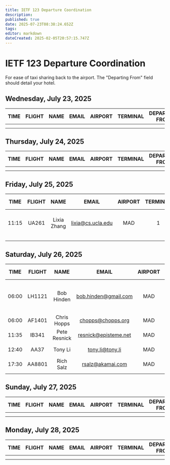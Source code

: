 ```yaml
---
title: IETF 123 Departure Coordination
description: 
published: true
date: 2025-07-23T08:38:24.652Z
tags: 
editor: markdown
dateCreated: 2025-02-05T20:57:15.747Z
---
```


# IETF 123 Departure Coordination
For ease of taxi sharing back to the airport. The "Departing From" field should detail your hotel. 

## Wednesday, July 23, 2025

| TIME | FLIGHT | NAME | EMAIL | AIRPORT | TERMINAL | DEPARTING FROM | NOTES |
|:----:|:------:|:----:|:-----:|:-------:|:--------:|:-----------:|:-----:|
|      |        |      |       |         |          |             |       |
|      |        |      |       |         |          |             |       |

## Thursday, July 24, 2025

| TIME | FLIGHT | NAME | EMAIL | AIRPORT | TERMINAL | DEPARTING FROM | NOTES |
|:----:|:------:|:----:|:-----:|:-------:|:--------:|:-----------:|:-----:|
|   |      |       |     |         |          |     |       |       |
|      |        |      |       |         |          |             |       |

## Friday, July 25, 2025

| TIME | FLIGHT | NAME | EMAIL | AIRPORT | TERMINAL | DEPARTING FROM | NOTES |
|:----:|:------:|:----:|:-----:|:-------:|:--------:|:-----------:|:-----:|
|11:15|UA261|Lixia Zhang| lixia@cs.ucla.edu | MAD  | 1 | Meliá Castilla | 11:15 is the flight departure time|
|      |        |      |       |         |          |             |       |
|      |        |      |       |         |          |             |       |


## Saturday, July 26, 2025

| TIME | FLIGHT | NAME | EMAIL | AIRPORT | TERMINAL | DEPARTING FROM | NOTES |
|:----:|:------:|:----:|:-----:|:-------:|:--------:|:-----------:|:-----:|
| 06:00 | LH1121 | Bob Hinden | bob.hinden@gmail.com | MAD | 2 | Meliá Castilla  | Flight time, leaving hotel a lot earlier :-(  |
| 06:00 | AF1401| Chris Hopps | chopps@chopps.org | MAD | 2 | Westin Cuzco | leaving 4am |
| 11:35 | IB341 | Pete Resnick | resnick@episteme.net | MAD | 4 | Meliá Castilla  | |
| 12:40 | AA37 | Tony Li | tony.li@tony.li | MAD | 4 | Meliá Castilla  | |
| 17:30   | AA8801 | Rich Salz | rsalz@akamai.com | MAD | 4S | Meliá Castilla | Time is departure |
|      |        |      |       |         |          |             |       |


## Sunday, July 27, 2025

| TIME | FLIGHT | NAME | EMAIL | AIRPORT | TERMINAL | DEPARTING FROM | NOTES |
|:----:|:------:|:----:|:-----:|:-------:|:--------:|:-----------:|:-----:|
|      |        |      |       |         |          |             |       |
|      |        |      |       |         |          |             |       |

## Monday, July 28, 2025

| TIME | FLIGHT | NAME | EMAIL | AIRPORT | TERMINAL | DEPARTING FROM | NOTES |
|:----:|:------:|:----:|:-----:|:-------:|:--------:|:-----------:|:-----:|
|      |        |      |       |         |          |             |       |
|      |        |      |       |         |          |             |       |
